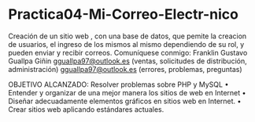 # Practica04-Mi-Correo-Electr-nico
 Creación de un sitio web , con una base de datos, que pemite la creacion de usuarios, el ingreso de los mismos al mismo dependiendo 
 de su rol, y pueden enviar y recibir correos.
 Comuníquese conmigo: Franklin Gustavo Guallpa Giñin gguallpa97@outlook.es 
 (ventas, solicitudes de distribución, administración) gguallpa97@outlook.es (errores, problemas, preguntas)

OBJETIVO ALCANZADO: Resolver problemas sobre PHP y MySQL
• Entender y organizar de una mejor manera los sitios de web en Internet 
• Diseñar adecuadamente elementos gráficos en sitios web en Internet. 
• Crear sitios web aplicando estándares actuales. 


